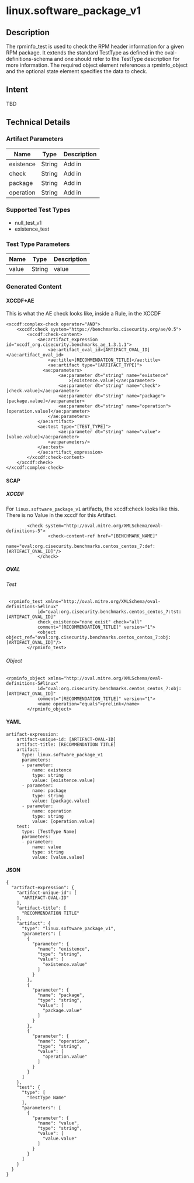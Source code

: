 # linux.software_package_v1

## Description
The rpminfo_test is used to check the RPM header information for a given RPM package. It extends the standard TestType as defined in the oval-definitions-schema and one should refer to the TestType description for more information. The required object element references a rpminfo_object and the optional state element specifies the data to check.


## Intent
TBD

## Technical Details
### Artifact Parameters
| Name                  |Type    | Description |
| ----------------------|--------| ----------- |
| existence  | String | Add in |
| check  | String | Add in |
| package  | String | Add in  |
| operation  | String | Add in  |

### Supported Test Types
- null_test_v1
- existence_test

### Test Type Parameters
| Name                  |Type    | Description |
| ----------------------|--------| ----------- |
| value | String | value|

### Generated Content
#### XCCDF+AE
This is what the AE check looks like, inside a Rule, in the XCCDF

```
<xccdf:complex-check operator="AND">
    <xccdf:check system="https://benchmarks.cisecurity.org/ae/0.5">
        <xccdf:check-content>
            <ae:artifact_expression id="xccdf_org.cisecurity.benchmarks_ae_1.3.1.1">
                <ae:artifact_oval_id>[ARTIFACT_OVAL_ID]</ae:artifact_oval_id>
                <ae:title>[RECOMMENDATION_TITLE]</ae:title>
                <ae:artifact type="[ARTIFACT_TYPE]">
              <ae:parameters>
                    <ae:parameter dt="string" name="existence"
                        >[existence.value]</ae:parameter>
                    <ae:parameter dt="string" name="check">[check.value]</ae:parameter>
                    <ae:parameter dt="string" name="package">[package.value]</ae:parameter>
                    <ae:parameter dt="string" name="operation">[operation.value]</ae:parameter>
                </ae:parameters>
            </ae:artifact>
            <ae:test type="[TEST_TYPE]">
                    <ae:parameter dt="string" name="value">[value.value]</ae:parameter>
                <ae:parameters/>
            </ae:test>
            </ae:artifact_expression>
        </xccdf:check-content>
    </xccdf:check>
</xccdf:complex-check>
```

#### SCAP
##### XCCDF
For `linux.software_package_v1` artifacts, the xccdf:check looks like this.  There is no Value in the xccdf for this Artifact.

```
		<check system="http://oval.mitre.org/XMLSchema/oval-definitions-5">
    			<check-content-ref href="[BENCHMARK_NAME]"
    				name="oval:org.cisecurity.benchmarks.centos_centos_7:def:[ARTIFACT_OVAL_ID]"/>
    		</check>
```

##### OVAL
###### Test

```
 <rpminfo_test xmlns="http://oval.mitre.org/XMLSchema/oval-definitions-5#linux"
 			id="oval:org.cisecurity.benchmarks.centos_centos_7:tst:[ARTIFACT_OVAL_ID]"
 			check_existence="none_exist" check="all"
 			comment="[RECOMMENDATION_TITLE]" version="1">
 			<object object_ref="oval:org.cisecurity.benchmarks.centos_centos_7:obj:[ARTIFACT_OVAL_ID]"/>
 		</rpminfo_test>
```

###### Object

```
<rpminfo_object xmlns="http://oval.mitre.org/XMLSchema/oval-definitions-5#linux"
			id="oval:org.cisecurity.benchmarks.centos_centos_7:obj:[ARTIFACT_OVAL_ID]"
			comment="[RECOMMENDATION_TITLE]" version="1">
			<name operation="equals">prelink</name>
		</rpminfo_object>
```

#### YAML


```
artifact-expression:
    artifact-unique-id: [ARTIFACT-OVAL-ID]
    artifact-title: [RECOMMENDATION TITLE]
    artifact:
      type: linux.software_package_v1
      parameters:
      - parameter: 
          name: existence
          type: string
          value: [existence.value]
      - parameter: 
          name: package
          type: string
          value: [package.value]
      - parameter: 
          name: operation
          type: string
          value: [operation.value]
    test:
      type: [TestType Name]
      parameters:
      - parameter:
          name: value
          type: string
          value: [value.value]
```

#### JSON

```
{
  "artifact-expression": {
    "artifact-unique-id": [
      "ARTIFACT-OVAL-ID"
    ],
    "artifact-title": [
      "RECOMMENDATION TITLE"
    ],
    "artifact": {
      "type": "linux.software_package_v1",
      "parameters": [
        {
          "parameter": {
            "name": "existence",
            "type": "string",
            "value": [
              "existence.value"
            ]
          }
        },
        {
          "parameter": {
            "name": "package",
            "type": "string",
            "value": [
              "package.value"
            ]
          }
        },
        {
          "parameter": {
            "name": "operation",
            "type": "string",
            "value": [
              "operation.value"
            ]
          }
        }
      ]
    },
    "test": {
      "type": [
        "TestType Name"
      ],
      "parameters": [
        {
          "parameter": {
            "name": "value",
            "type": "string",
            "value": [
              "value.value"
            ]
          }
        }
      ]
    }
  }
}
``` 
